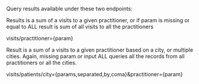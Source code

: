 Query results available under these two endpoints:

Results is a sum of a visits to a given practitioner, or if param is missing or equal to ALL
result is sum of all visits to all the practitioners

visits/practitioner={param}

Result is a sum of a visits to a given practitioner based on a city, or multiple cities. 
Again, missing param or input ALL queries all the records from all practitioners or all the cities.

visits/patients/city={params,separated,by,coma}&practitioner={param}
